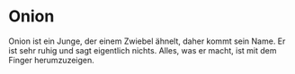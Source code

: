 # Onion
Onion ist ein Junge, der einem Zwiebel ähnelt, daher kommt sein Name. Er ist sehr ruhig und sagt eigentlich nichts. Alles, was er macht, ist mit dem Finger herumzuzeigen.
